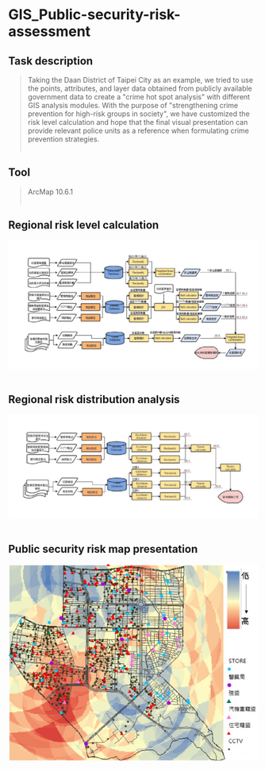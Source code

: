 # GIS_Public-security-risk-assessment

## Task description
> Taking the Daan District of Taipei City as an example, we tried to use the points, attributes, and layer data obtained from publicly available government data to create a "crime hot spot analysis" with different GIS analysis modules. With the purpose of "strengthening crime prevention for high-risk groups in society", we have customized the risk level calculation and hope that the final visual presentation can provide relevant police units as a reference when formulating crime prevention strategies.<br><br>

## Tool
> ArcMap 10.6.1 <br><br>

## Regional risk level calculation
![image](https://github.com/mida18/GIS_Public-security-risk-assessment/blob/main/Fig/%E5%8D%80%E5%9F%9F%E9%A2%A8%E9%9A%AA%E7%AD%89%E7%B4%9A%E8%A8%88%E7%AE%97.png)<br><br>

## Regional risk distribution analysis
![image](https://github.com/mida18/GIS_Public-security-risk-assessment/blob/main/Fig/%E5%8D%80%E5%9F%9F%E9%A2%A8%E9%9A%AA%E5%88%86%E4%BD%88%E5%88%86%E6%9E%90.png)<br><br>

## Public security risk map presentation
![image](https://github.com/mida18/GIS_Public-security-risk-assessment/blob/main/Fig/%E6%B2%BB%E5%AE%89%E9%A2%A8%E9%9A%AA%E5%9C%96.png)<br><br>
